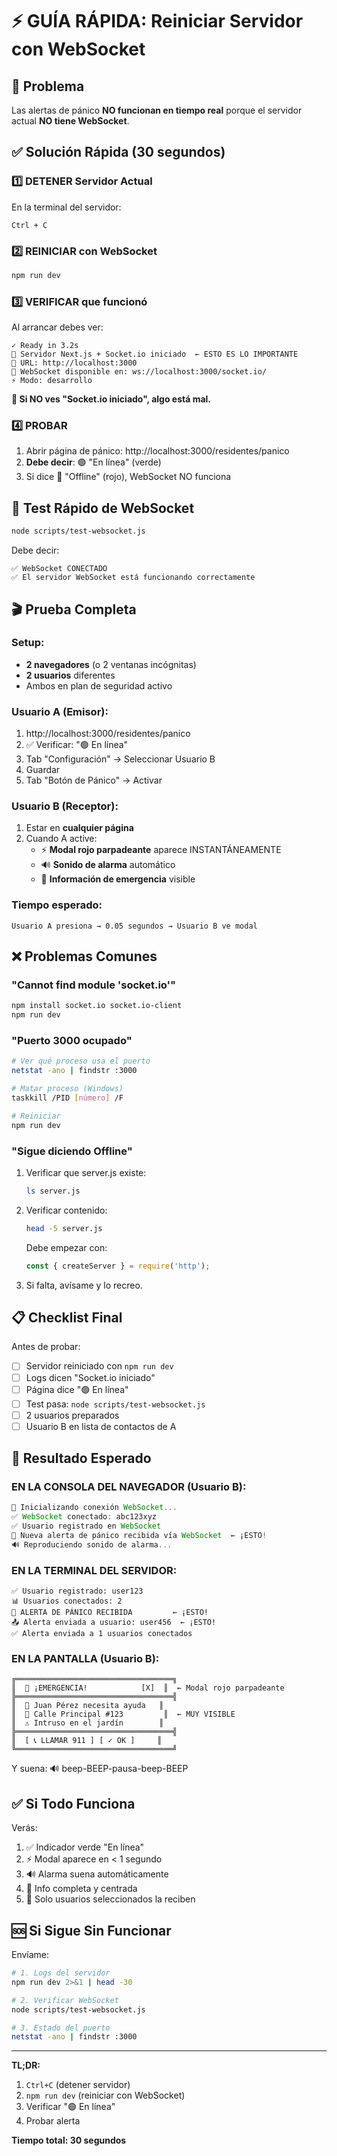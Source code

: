 # ⚡ GUÍA RÁPIDA: Reiniciar Servidor con WebSocket

## 🎯 Problema

Las alertas de pánico **NO funcionan en tiempo real** porque el servidor actual **NO tiene WebSocket**.

## ✅ Solución Rápida (30 segundos)

### 1️⃣ DETENER Servidor Actual

En la terminal del servidor:

```
Ctrl + C
```

### 2️⃣ REINICIAR con WebSocket

```bash
npm run dev
```

### 3️⃣ VERIFICAR que funcionó

Al arrancar debes ver:

```
✓ Ready in 3.2s
🚀 Servidor Next.js + Socket.io iniciado  ← ESTO ES LO IMPORTANTE
📍 URL: http://localhost:3000
🔌 WebSocket disponible en: ws://localhost:3000/socket.io/
⚡ Modo: desarrollo
```

**🚨 Si NO ves "Socket.io iniciado", algo está mal.**

### 4️⃣ PROBAR

1. Abrir página de pánico: http://localhost:3000/residentes/panico
2. **Debe decir**: 🟢 "En línea" (verde)
3. Si dice 🔴 "Offline" (rojo), WebSocket NO funciona

## 🧪 Test Rápido de WebSocket

```bash
node scripts/test-websocket.js
```

Debe decir:

```
✅ WebSocket CONECTADO
✅ El servidor WebSocket está funcionando correctamente
```

## 🎬 Prueba Completa

### Setup:
- **2 navegadores** (o 2 ventanas incógnitas)
- **2 usuarios** diferentes
- Ambos en plan de seguridad activo

### Usuario A (Emisor):
1. http://localhost:3000/residentes/panico
2. ✅ Verificar: "🟢 En línea"
3. Tab "Configuración" → Seleccionar Usuario B
4. Guardar
5. Tab "Botón de Pánico" → Activar

### Usuario B (Receptor):
1. Estar en **cualquier página**
2. Cuando A active:
   - ⚡ **Modal rojo parpadeante** aparece INSTANTÁNEAMENTE
   - 🔊 **Sonido de alarma** automático
   - 📍 **Información de emergencia** visible

### Tiempo esperado:
```
Usuario A presiona → 0.05 segundos → Usuario B ve modal
```

## ❌ Problemas Comunes

### "Cannot find module 'socket.io'"

```bash
npm install socket.io socket.io-client
npm run dev
```

### "Puerto 3000 ocupado"

```bash
# Ver qué proceso usa el puerto
netstat -ano | findstr :3000

# Matar proceso (Windows)
taskkill /PID [número] /F

# Reiniciar
npm run dev
```

### "Sigue diciendo Offline"

1. Verificar que server.js existe:
   ```bash
   ls server.js
   ```

2. Verificar contenido:
   ```bash
   head -5 server.js
   ```
   
   Debe empezar con:
   ```javascript
   const { createServer } = require('http');
   ```

3. Si falta, avísame y lo recreo.

## 📋 Checklist Final

Antes de probar:

- [ ] Servidor reiniciado con `npm run dev`
- [ ] Logs dicen "Socket.io iniciado"
- [ ] Página dice "🟢 En línea"
- [ ] Test pasa: `node scripts/test-websocket.js`
- [ ] 2 usuarios preparados
- [ ] Usuario B en lista de contactos de A

## 🎯 Resultado Esperado

### EN LA CONSOLA DEL NAVEGADOR (Usuario B):

```javascript
🔌 Inicializando conexión WebSocket...
✅ WebSocket conectado: abc123xyz
✅ Usuario registrado en WebSocket
🚨 Nueva alerta de pánico recibida vía WebSocket  ← ¡ESTO!
🔊 Reproduciendo sonido de alarma...
```

### EN LA TERMINAL DEL SERVIDOR:

```
✅ Usuario registrado: user123
📊 Usuarios conectados: 2
🚨 ALERTA DE PÁNICO RECIBIDA         ← ¡ESTO!
📤 Alerta enviada a usuario: user456  ← ¡ESTO!
✅ Alerta enviada a 1 usuarios conectados
```

### EN LA PANTALLA (Usuario B):

```
╔═══════════════════════════════════╗
║  🚨 ¡EMERGENCIA!            [X]  ║  ← Modal rojo parpadeante
╠═══════════════════════════════════╣
║  👤 Juan Pérez necesita ayuda   ║
║  📍 Calle Principal #123         ║  ← MUY VISIBLE
║  ⚠️ Intruso en el jardín        ║
╠═══════════════════════════════════╣
║  [ 📞 LLAMAR 911 ] [ ✓ OK ]     ║
╚═══════════════════════════════════╝
```

Y suena: 🔊 beep-BEEP-pausa-beep-BEEP

## ✅ Si Todo Funciona

Verás:
1. ✅ Indicador verde "En línea"
2. ⚡ Modal aparece en < 1 segundo
3. 🔊 Alarma suena automáticamente
4. 📍 Info completa y centrada
5. 🎯 Solo usuarios seleccionados la reciben

## 🆘 Si Sigue Sin Funcionar

Envíame:

```bash
# 1. Logs del servidor
npm run dev 2>&1 | head -30

# 2. Verificar WebSocket
node scripts/test-websocket.js

# 3. Estado del puerto
netstat -ano | findstr :3000
```

---

**TL;DR:**
1. `Ctrl+C` (detener servidor)
2. `npm run dev` (reiniciar con WebSocket)
3. Verificar "🟢 En línea"
4. Probar alerta

**Tiempo total: 30 segundos**


